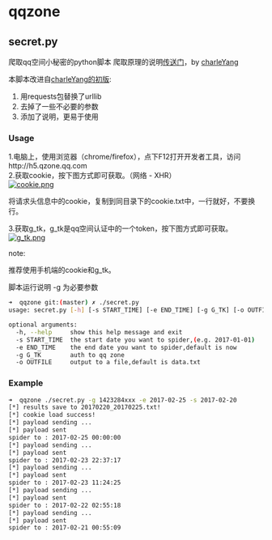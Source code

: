 qqzone
===========

## secret.py
爬取qq空间小秘密的python脚本
爬取原理的说明[传送门](http://mp.weixin.qq.com/s?__biz=MzIxMTY4MDQ2OQ==&mid=2247484612&idx=1&sn=98f5104d4cbe008503f552bc458eefa7&chksm=9750e97ea02760682a40827f7679aaf0896ae9a9cdd60cb35318de5f6e62c3c9282698738d39&mpshare=1&scene=22&srcid=0216NbBqNDQHqkvyg7mDuJMU#rd)，by [charleYang](https://mryang.minelandcn.com)

本脚本改进自[charleYang的初版](https://mryang.minelandcn.com/py-qzone-secret/):

1. 用requests包替换了urllib  
2. 去掉了一些不必要的参数  
3. 添加了说明，更易于使用  



### Usage

1.电脑上，使用浏览器（chrome/firefox），点下F12打开开发者工具，访问http://h5.qzone.qq.com  
2.获取cookie，按下图方式即可获取。（网络 - XHR）  
[![cookie.png](https://github.com/VegetableCat/qqzone/blob/master/img/cookie.png?raw=true)]()

将请求头信息中的cookie，复制到同目录下的cookie.txt中，一行就好，不要换行。  

3.获取g_tk，g_tk是qq空间认证中的一个token，按下图方式即可获取。  
[![g_tk.png](https://github.com/VegetableCat/qqzone/blob/master/img/g_tk.png?raw=true)]()

note:

推荐使用手机端的cookie和g_tk。

脚本运行说明
-g 为必要参数

```bash
➜  qqzone git:(master) ✗ ./secret.py       
usage: secret.py [-h] [-s START_TIME] [-e END_TIME] [-g G_TK] [-o OUTFILE]

optional arguments:
  -h, --help     show this help message and exit
  -s START_TIME  the start date you want to spider,(e.g. 2017-01-01)
  -e END_TIME    the end date you want to spider,default is now
  -g G_TK        auth to qq zone
  -o OUTFILE     output to a file,default is data.txt

```

### Example

```bash
➜  qqzone ./secret.py -g 1423284xxx -e 2017-02-25 -s 2017-02-20           
[*] results save to 20170220_20170225.txt!
[*] cookie load success!
[*] payload sending ...
[*] payload sent
spider to : 2017-02-25 00:00:00
[*] payload sending ...
[*] payload sent
spider to : 2017-02-23 22:37:17
[*] payload sending ...
[*] payload sent
spider to : 2017-02-23 11:24:25
[*] payload sending ...
[*] payload sent
spider to : 2017-02-22 02:55:18
[*] payload sending ...
[*] payload sent
spider to : 2017-02-21 00:55:09


```
